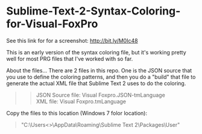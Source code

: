 Sublime-Text-2-Syntax-Coloring-for-Visual-FoxPro
================================================

See this link for for a screenshot: http://bit.ly/M0Ic48

This is an early version of the syntax coloring file, but it's working pretty well for most PRG files that I've worked with so far.

About the files...
There are 2 files in this repo. One is the JSON source that you use to define the coloring patterns, and then you do a "build" that file to generate the actual XML file that Sublime Text 2 uses to do the coloring.

>>JSON Source file: Visual Foxpro.JSON-tmLanguage  
 XML file: Visual Foxpro.tmLanguage  

Copy the files to this location (Windows 7 folor location):  
>"C:\Users\<<UserName>>\AppData\Roaming\Sublime Text 2\Packages\User\"
